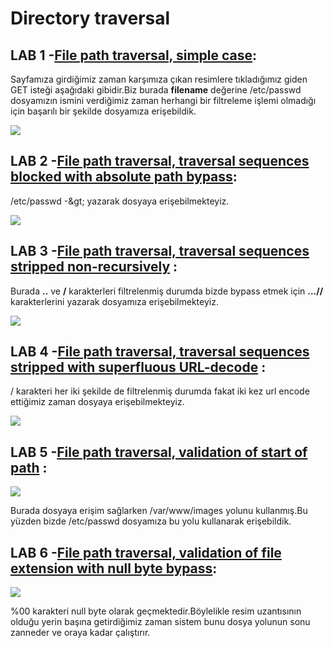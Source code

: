 # Directory traversal

## LAB 1 -[File path traversal, simple case](https://portswigger.net/web-security/file-path-traversal/lab-simple):

Sayfamıza girdiğimiz zaman karşımıza çıkan resimlere tıkladığımız giden GET isteği aşağıdaki gibidir.Biz burada **filename** değerine /etc/passwd dosyamızın ismini verdiğimiz zaman herhangi bir filtreleme işlemi olmadığı için başarılı bir şekilde dosyamıza erişebildik.

![](https://github.com/erennuygun/PortSwigger-WebSecAcademy-Solves/blob/master/Directory%20DTraversal/images/lab1.png)

## LAB 2 -[File path traversal, traversal sequences blocked with absolute path bypass](https://portswigger.net/web-security/file-path-traversal/lab-absolute-path-bypass):

/etc/passwd -\&gt; yazarak dosyaya erişebilmekteyiz.

![](https://github.com/erennuygun/PortSwigger-WebSecAcademy-Solves/blob/master/Directory%20DTraversal/images/lab2.png)

## LAB 3 -[File path traversal, traversal sequences stripped non-recursively](https://portswigger.net/web-security/file-path-traversal/lab-sequences-stripped-non-recursively) :

Burada **..** ve **/** karakterleri filtrelenmiş durumda bizde bypass etmek için **...//** karakterlerini yazarak dosyamıza erişebilmekteyiz.

![](https://github.com/erennuygun/PortSwigger-WebSecAcademy-Solves/blob/master/Directory%20DTraversal/images/lab3.png)

## LAB 4 -[File path traversal, traversal sequences stripped with superfluous URL-decode](https://portswigger.net/web-security/file-path-traversal/lab-superfluous-url-decode) :

/ karakteri her iki şekilde de filtrelenmiş durumda fakat iki kez url encode ettiğimiz zaman dosyaya erişebilmekteyiz.

![](https://github.com/erennuygun/PortSwigger-WebSecAcademy-Solves/blob/master/Directory%20DTraversal/images/lab4.png)

## LAB 5 -[File path traversal, validation of start of path](https://portswigger.net/web-security/file-path-traversal/lab-validate-start-of-path) :

![](https://github.com/erennuygun/PortSwigger-WebSecAcademy-Solves/blob/master/Directory%20DTraversal/images/lab5.png)

Burada dosyaya erişim sağlarken /var/www/images yolunu kullanmış.Bu yüzden bizde /etc/passwd dosyamıza bu yolu kullanarak erişebildik.

## LAB 6 -[File path traversal, validation of file extension with null byte bypass](https://portswigger.net/web-security/file-path-traversal/lab-validate-file-extension-null-byte-bypass):

![](https://github.com/erennuygun/PortSwigger-WebSecAcademy-Solves/blob/master/Directory%20DTraversal/images/lab6.png)

%00 karakteri null byte olarak geçmektedir.Böylelikle resim uzantısının olduğu yerin başına getirdiğimiz zaman sistem bunu dosya yolunun sonu zanneder ve oraya kadar çalıştırır.